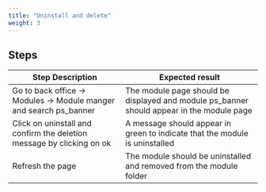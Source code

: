 ```yaml
---
title: "Uninstall and delete"
weight: 3
---
```

## Steps
| Step Description | Expected result |
| ----- | ----- |
| Go to back office -> Modules -> Module manger and search ps_banner | The module page should be displayed and module ps_banner should appear in the module page |
| Click on uninstall and confirm the deletion message by clicking on ok | A message should appear in green to indicate that the module is uninstalled |
| Refresh the page | The module should be uninstalled and removed from the module folder |
